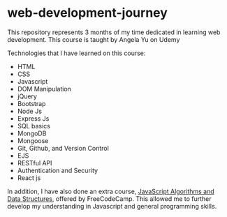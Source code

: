 # web-development-journey
This repository represents 3 months of my time dedicated in learning web development. This course is taught by Angela Yu on Udemy

Technologies that I have learned on this course: 
* HTML
* CSS
* Javascript
* DOM Manipulation
* jQuery
* Bootstrap
* Node Js
* Express Js
* SQL basics
* MongoDB
* Mongoose
* Git, Github, and Version Control
* EJS
* RESTful API
* Authentication and Security
* React js

In addition, I have also done an extra course, [JavaScript Algorithms and Data Structures](https://www.freecodecamp.org/certification/ziwei/javascript-algorithms-and-data-structures), offered by FreeCodeCamp. This allowed me to further develop my understanding in Javascript and general programming skills. 
